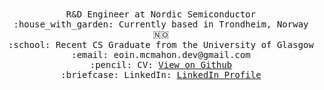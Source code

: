 <p align="center">
  <br>
  <br>
   
  <samp>
    R&D Engineer at Nordic Semiconductor<br>
    :house_with_garden: Currently based in Trondheim, Norway 🇳🇴<br>
    :school: Recent CS Graduate from the University of Glasgow<br>
    :email:	eoin.mcmahon.dev@gmail.com <br>
    :pencil: CV: <a href="https://github.com/Eoin-McMahon/Eoin-McMahon/blob/master/Eoin_McMahon_s_CV-2.pdf">View on Github</a> <br>
    :briefcase: LinkedIn:  <a href="https://www.linkedin.com/in/eoin-mcmahon478/">LinkedIn Profile</a> <br><br><br>
    </samp>
  <!--<img align='center' src="https://github-readme-stats.vercel.app/api?username=Eoin-McMahon">-->
</p>
